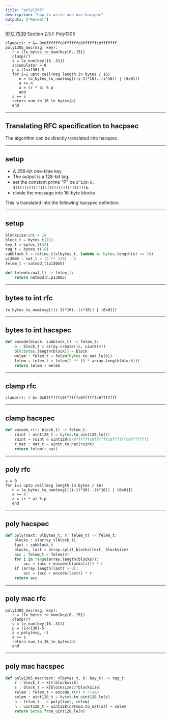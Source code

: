 ```yaml
---
title: "poly1305"
description: "how to write and use hacspec"
outputs: ["Reveal"]
---
```


[RFC 7539](https://tools.ietf.org/html/rfc7539) Section 2.5.1: Poly1305

```
clamp(r): r &= 0x0ffffffc0ffffffc0ffffffc0fffffff
poly1305_mac(msg, key):
   r = (le_bytes_to_num(key[0..15])
   clamp(r)
   s = le_num(key[16..31])
   accumulator = 0
   p = (1<<130)-5
   for i=1 upto ceil(msg length in bytes / 16)
      n = le_bytes_to_num(msg[((i-1)*16)..(i*16)] | [0x01])
      a += n
      a = (r * a) % p
      end
   a += s
   return num_to_16_le_bytes(a)
   end
```

---

## Translating RFC specification to hacpsec
The algorithm can be directly translated into hacspec.

---

## setup

* A 256-bit one-time key
* The output is a 128-bit tag.
* set the constant prime "P" be `2^130-5: 3fffffffffffffffffffffffffffffffb`.
* divide the message into 16-byte blocks

This is translated into the following hacspec definition.

---

## setup

```python
blocksize:int = 16
block_t = bytes_t(16)
key_t = bytes_t(32)
tag_t = bytes_t(16)
subblock_t = refine_t(vlbytes_t, lambda x: bytes.length(x) <= 16)
p130m5 : nat_t = (2 ** 130) - 5
felem_t = natmod_t(p130m5)

def felem(n:nat_t) -> felem_t:
    return natmod(n,p130m5)
```

---

## bytes to int rfc

```
le_bytes_to_num(msg[((i-1)*16)..(i*16)] | [0x01])
```

---

## bytes to int hacspec

```python
def encode(block: subblock_t) -> felem_t:
    b : block_t = array.create(16, uint8(0))
    b[0:bytes.length(block)] = block
    welem : felem_t = felem(bytes.to_nat_le(b))
    lelem : felem_t = felem(2 ** (8 * array.length(block)))
    return lelem + welem
```

---

## clamp rfc

```
clamp(r): r &= 0x0ffffffc0ffffffc0ffffffc0fffffff
```

---

## clamp hacspec

```python
def encode_r(r: block_t) -> felem_t:
    ruint : uint128_t = bytes.to_uint128_le(r)
    ruint = ruint & uint128(0x0ffffffc0ffffffc0ffffffc0fffffff)
    r_nat : nat_t = uintn.to_nat(ruint)
    return felem(r_nat)
```

---

## poly rfc

```
a = 0
for i=1 upto ceil(msg length in bytes / 16)
   n = le_bytes_to_num(msg[((i-1)*16)..(i*16)] | [0x01])
   a += n
   a = (r * a) % p
   end
```

---

## poly hacspec


```python
def poly(text: vlbytes_t, r: felem_t) -> felem_t:
    blocks : vlarray_t(block_t)
    last : subblock_t
    blocks, last = array.split_blocks(text, blocksize)
    acc : felem_t = felem(0)
    for i in range(array.length(blocks)):
        acc = (acc + encode(blocks[i])) * r
    if (array.length(last) > 0):
        acc = (acc + encode(last)) * r
    return acc
```

---

## poly mac rfc

```
poly1305_mac(msg, key):
   r = (le_bytes_to_num(key[0..15])
   clamp(r)
   s = le_num(key[16..31])
   p = (1<<130)-5
   a = poly(msg, r)
   a += s
   return num_to_16_le_bytes(a)
   end
```

---

## poly mac hacspec

```python
def poly1305_mac(text: vlbytes_t, k: key_t) -> tag_t:
    r : block_t = k[0:blocksize]
    s : block_t = k[blocksize:2*blocksize]
    relem : felem_t = encode_r(r) # clamp
    selem : uint128_t = bytes.to_uint128_le(s)
    a : felem_t   = poly(text, relem)
    n : uint128_t = uint128(natmod.to_nat(a)) + selem
    return bytes.from_uint128_le(n)
```
